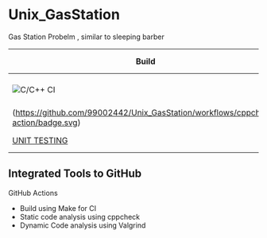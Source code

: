 # Unix_GasStation
Gas Station Probelm , similar to sleeping barber 



|Build|CppCheck|Valgrind|Unit Testing|Codacy|
|-----|--------|--------|------------|------|
|![C/C++ CI](https://github.com/99002442/Unix_GasStation/workflows/C/C++%20CI/badge.svg)|![cppcheck-action]
(https://github.com/99002442/Unix_GasStation/workflows/cppcheck-action/badge.svg)||![Valgrind](https://github.com/99002442/Unix_GasStation/workflows/Valgrind/badge.svg)|!
[UNIT TESTING](https://github.com/99002442/Unix_GasStation/workflows/UNIT%20TESTING/badge.svg)|[![Codacy Badge](https://app.codacy.com/project/badge/Grade/396eeae2cf00429294c8933917b6b280)](https://www.codacy.com/gh/99002442/Unix_GasStation/dashboard?utm_source=github.com&amp;utm_medium=referral&amp;utm_content=99002442/Unix_GasStation&amp;utm_campaign=Badge_Grade)







## Integrated Tools to GitHub


GitHub Actions
- Build using Make for CI
- Static code analysis using cppcheck
- Dynamic Code analysis using Valgrind
